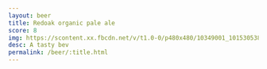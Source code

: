 ```yaml
---
layout: beer
title: Redoak organic pale ale
score: 8
img: https://scontent.xx.fbcdn.net/v/t1.0-0/p480x480/10349001_10153053839393745_466238167460813515_n.jpg?oh=56cfba5aff97f55a04cccdce2af6534d&oe=583BBA6C
desc: A tasty bev
permalink: /beer/:title.html
---
```

